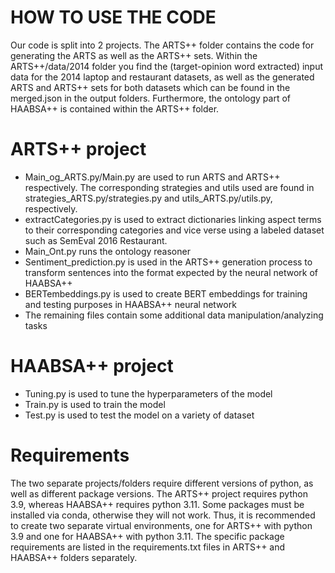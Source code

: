 # HOW TO USE THE CODE

Our code is split into 2 projects. The ARTS++ folder contains the code for generating the ARTS as well as the ARTS++ sets. Within the ARTS++/data/2014 folder you find the 
(target-opinion word extracted) input data for the 2014 laptop and restaurant datasets, as well as the generated ARTS and ARTS++ sets for both datasets which can be found in the merged.json in the output folders. 
Furthermore, the ontology part of HAABSA++ is contained within the ARTS++ folder.

# ARTS++ project

- Main_og_ARTS.py/Main.py are used to run ARTS and ARTS++ respectively. The corresponding strategies and utils used are found in strategies_ARTS.py/strategies.py and utils_ARTS.py/utils.py,
respectively. 
- extractCategories.py is used to extract dictionaries linking aspect terms to their corresponding categories and vice verse using a labeled dataset such as SemEval 2016 Restaurant. 
- Main_Ont.py runs the ontology reasoner
- Sentiment_prediction.py is used in the ARTS++ generation process to transform sentences into the format expected by the neural network of HAABSA++
- BERTembeddings.py is used to create BERT embeddings for training and testing purposes in HAABSA++ neural network
- The remaining files contain some additional data manipulation/analyzing tasks

# HAABSA++ project

- Tuning.py is used to tune the hyperparameters of the model
- Train.py is used to train the model
- Test.py is used to test the model on a variety of dataset

# Requirements

The two separate projects/folders require different versions of python, as well as different package versions. The ARTS++ project requires python 3.9, whereas HAABSA++ requires python 3.11. Some packages must be installed via conda, otherwise they will not work. Thus, it is recommended to create two separate virtual environments, one for ARTS++ with python 3.9 and one for HAABSA++ with python 3.11. The specific package requirements are listed in the requirements.txt files in ARTS++ and HAABSA++ folders separately. 

  
